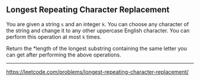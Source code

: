 ## Longest Repeating Character Replacement

You are given a string `s` and an integer `k`. You can choose any character of the string and change it to any other uppercase English character. You can perform this operation at most `k` times.

Return the *length of the longest substring containing the same letter you can get after performing the above operations.

----------

https://leetcode.com/problems/longest-repeating-character-replacement/
